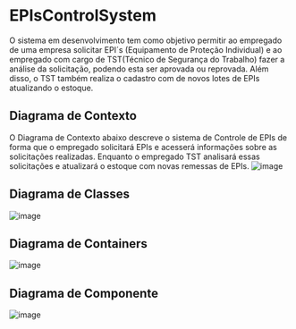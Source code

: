 # EPIsControlSystem
O sistema em desenvolvimento tem como objetivo permitir ao empregado de uma empresa solicitar EPI´s (Equipamento de Proteção Individual) e ao empregado com cargo de TST(Técnico de Segurança do Trabalho) fazer a análise da solicitação, podendo esta ser aprovada ou reprovada. Além disso, o TST também realiza o cadastro com de novos lotes de EPIs atualizando o estoque. 
## Diagrama de Contexto
  O Diagrama de Contexto abaixo descreve o sistema de Controle de EPIs de forma que o empregado solicitará EPIs e acesserá informações sobre as solicitações realizadas. Enquanto o empregado TST analisará essas solicitações e atualizará o estoque com novas remessas de EPIs. 
![image](https://user-images.githubusercontent.com/73146109/138180433-a699170c-0568-4124-9c24-3c0eb2ba9477.png)
## Diagrama de Classes
![image](https://user-images.githubusercontent.com/73146109/144165011-2feafecb-194c-4a2b-9fe9-38f4c419089f.png)

## Diagrama de Containers
![image](https://user-images.githubusercontent.com/73146109/144154429-99335df3-da5e-4e81-a9ff-9a428625fe82.png)
## Diagrama de Componente
![image](https://user-images.githubusercontent.com/73146109/144157855-a2c1727b-c405-4e3c-9b3c-894709346207.png)







